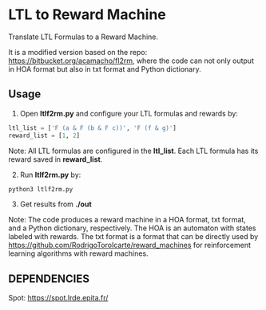 # LTL to Reward Machine

Translate LTL Formulas to a Reward Machine.

It is a modified version based on the repo: https://bitbucket.org/acamacho/fl2rm, where the code can not only output in HOA format but also in txt format and Python dictionary.

## Usage
1. Open **ltlf2rm.py** and configure your LTL formulas and rewards by:
```python
ltl_list = ['F (a & F (b & F c))', 'F (f & g)'] 
reward_list = [1, 2]  
```
Note: All LTL formulas are configured in the **ltl_list**. Each LTL formula has its reward saved in **reward_list**.

2. Run **ltlf2rm.py** by:
```python
python3 ltlf2rm.py
```

3. Get results from **./out**

Note: The code produces a reward machine in a HOA format, txt format, and a Python dictionary, respectively. 
The HOA is an automaton with states labeled with rewards.
The txt format is a format that can be directly used by https://github.com/RodrigoToroIcarte/reward_machines for reinforcement learning algorithms with reward machines.

## DEPENDENCIES
Spot: https://spot.lrde.epita.fr/
